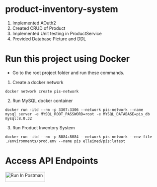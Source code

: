 # product-inventory-system

1. Implemented AOuth2
2. Created CRUD of Product
3. Implemented Unit testing in ProductService
4. Provided Database Picture and DDL

# Run this project using Docker
- Go to the root project folder and run these commands.
1. Create a docker network
```
docker network create pis-network
```

2. Run MySQL docker container
```
docker run -itd --rm -p 3307:3306 --network pis-network --name mysql_server -e MYSQL_ROOT_PASSWORD=root -e MYSQL_DATABASE=pis_db mysql:8.0.32
```

3. Run Product Inventory System
```
docker run -itd --rm -p 8084:8084 --network pis-network --env-file ./environments/prod.env --name pis elleined/pis:latest
```

# Access API Endpoints
[<img src="https://run.pstmn.io/button.svg" alt="Run In Postman" style="width: 128px; height: 32px;">](https://app.getpostman.com/run-collection/26932885-c9e03e71-e43d-4b94-a1a7-4112f3cf265c?action=collection%2Ffork&source=rip_markdown&collection-url=entityId%3D26932885-c9e03e71-e43d-4b94-a1a7-4112f3cf265c%26entityType%3Dcollection%26workspaceId%3Dc9f39f68-b16b-441e-b666-de275a8908b0)

